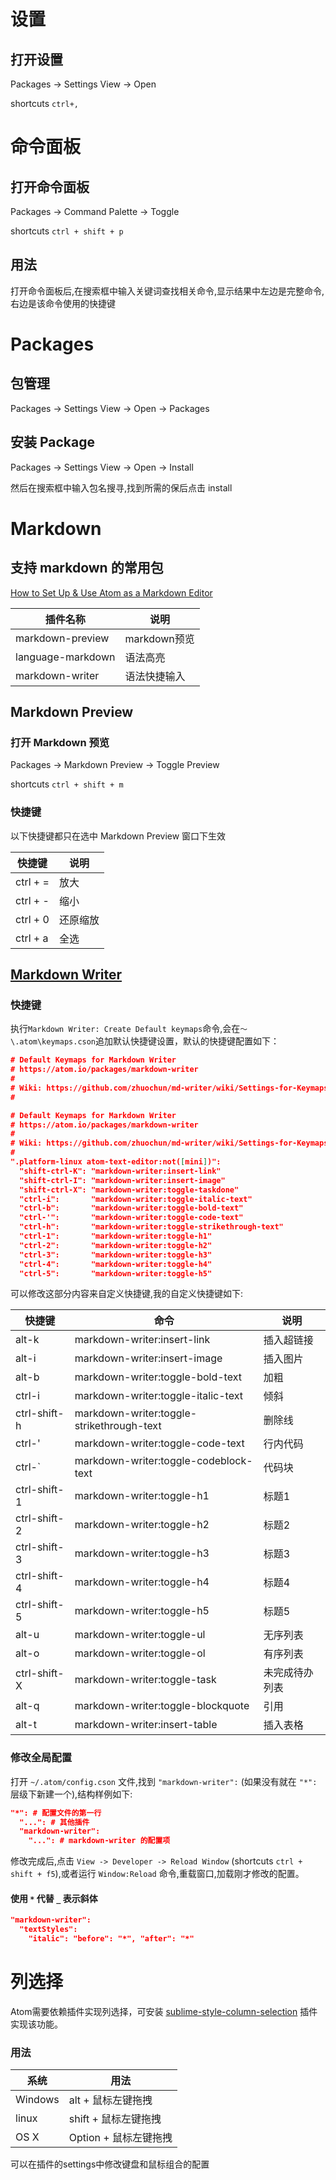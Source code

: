 # 设置
## 打开设置
Packages -> Settings View -> Open

shortcuts `ctrl+,`

# 命令面板
## 打开命令面板
Packages -> Command Palette -> Toggle

shortcuts `ctrl + shift + p`

## 用法
打开命令面板后,在搜索框中输入关键词查找相关命令,显示结果中左边是完整命令,右边是该命令使用的快捷键

# Packages
## 包管理
Packages -> Settings View -> Open -> Packages

## 安装 Package
Packages -> Settings View -> Open -> Install

然后在搜索框中输入包名搜寻,找到所需的保后点击 install

# Markdown
## 支持 markdown 的常用包
[How to Set Up & Use Atom as a Markdown Editor](https://www.portent.com/blog/copywriting/content-strategy/atom-markdown.htm)

| 插件名称 | 说明 |
|--|--|
| markdown-preview | markdown预览 |
| language-markdown | 语法高亮 |
| markdown-writer | 语法快捷输入 |

## Markdown Preview
### 打开 Markdown 预览
Packages -> Markdown Preview -> Toggle Preview

shortcuts `ctrl + shift + m`

### 快捷键
以下快捷键都只在选中 Markdown Preview 窗口下生效

快捷键 | 说明
--|--
ctrl + = | 放大
ctrl + - | 缩小
ctrl + 0 | 还原缩放
ctrl + a | 全选

## [Markdown Writer](https://atom.io/packages/markdown-writer)
### 快捷键
执行`Markdown Writer: Create Default keymaps`命令,会在`～\.atom\keymaps.cson`追加默认快捷键设置，默认的快捷键配置如下：
```json
# Default Keymaps for Markdown Writer
# https://atom.io/packages/markdown-writer
#
# Wiki: https://github.com/zhuochun/md-writer/wiki/Settings-for-Keymaps
#

# Default Keymaps for Markdown Writer
# https://atom.io/packages/markdown-writer
#
# Wiki: https://github.com/zhuochun/md-writer/wiki/Settings-for-Keymaps
#
".platform-linux atom-text-editor:not([mini])":
  "shift-ctrl-K": "markdown-writer:insert-link"
  "shift-ctrl-I": "markdown-writer:insert-image"
  "shift-ctrl-X": "markdown-writer:toggle-taskdone"
  "ctrl-i":       "markdown-writer:toggle-italic-text"
  "ctrl-b":       "markdown-writer:toggle-bold-text"
  "ctrl-'":       "markdown-writer:toggle-code-text"
  "ctrl-h":       "markdown-writer:toggle-strikethrough-text"
  "ctrl-1":       "markdown-writer:toggle-h1"
  "ctrl-2":       "markdown-writer:toggle-h2"
  "ctrl-3":       "markdown-writer:toggle-h3"
  "ctrl-4":       "markdown-writer:toggle-h4"
  "ctrl-5":       "markdown-writer:toggle-h5"
```
可以修改这部分内容来自定义快捷键,我的自定义快捷键如下:

| 快捷键 | 命令 | 说明 |
|--|--|--|
| alt-k | markdown-writer:insert-link | 插入超链接 |
| alt-i | markdown-writer:insert-image | 插入图片 |
| alt-b | markdown-writer:toggle-bold-text | 加粗 |
| ctrl-i | markdown-writer:toggle-italic-text | 倾斜 |
| ctrl-shift-h | markdown-writer:toggle-strikethrough-text | 删除线 |
| ctrl-' | markdown-writer:toggle-code-text | 行内代码 |
| ctrl-` | markdown-writer:toggle-codeblock-text | 代码块 |
| ctrl-shift-1 | markdown-writer:toggle-h1 | 标题1 |
| ctrl-shift-2 | markdown-writer:toggle-h2 | 标题2 |
| ctrl-shift-3 | markdown-writer:toggle-h3 | 标题3 |
| ctrl-shift-4 | markdown-writer:toggle-h4 | 标题4 |
| ctrl-shift-5 | markdown-writer:toggle-h5 | 标题5 |
| alt-u | markdown-writer:toggle-ul  | 无序列表 |
| alt-o | markdown-writer:toggle-ol | 有序列表 |
| ctrl-shift-X | markdown-writer:toggle-task | 未完成待办列表 |
| alt-q | markdown-writer:toggle-blockquote | 引用 |
| alt-t | markdown-writer:insert-table | 插入表格 |

### 修改全局配置
打开 `~/.atom/config.cson` 文件,找到 `"markdown-writer":` (如果没有就在 `"*":` 层级下新建一个),结构样例如下:
```json
"*": # 配置文件的第一行
  "...": # 其他插件
  "markdown-writer":
    "...": # markdown-writer 的配置项
```
修改完成后,点击 `View -> Developer -> Reload Window` (shortcuts `ctrl + shift + f5`),或者运行 `Window:Reload` 命令,重载窗口,加载刚才修改的配置。
#### 使用 `*` 代替 `_` 表示斜体
```json
"markdown-writer":
  "textStyles":
    "italic": "before": "*", "after": "*"
```

# 列选择

Atom需要依赖插件实现列选择，可安装 [sublime-style-column-selection](https://atom.io/packages/Sublime-Style-Column-Selection) 插件实现该功能。
### 用法
系统  | 用法
--|--
Windows | alt + 鼠标左键拖拽
linux | shift + 鼠标左键拖拽
OS X | Option + 鼠标左键拖拽

可以在插件的settings中修改键盘和鼠标组合的配置
